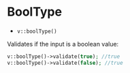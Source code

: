 # BoolType

- `v::boolType()`

Validates if the input is a boolean value:

```php
v::boolType()->validate(true); //true
v::boolType()->validate(false); //true
```
